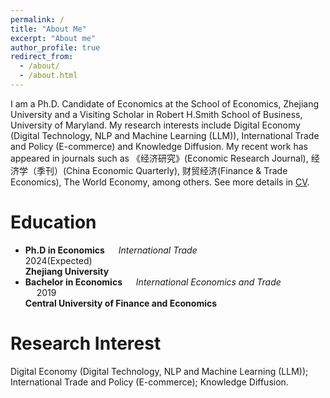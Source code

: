 ```yaml
---
permalink: /
title: "About Me"
excerpt: "About me"
author_profile: true
redirect_from: 
  - /about/
  - /about.html
---
```


I am a Ph.D. Candidate of Economics at the School of Economics, Zhejiang University and a Visiting Scholar in Robert H.Smith School of Business, University of Maryland. My research interests include Digital Economy (Digital Technology, NLP and Machine Learning (LLM)), International Trade and Policy (E-commerce) and Knowledge Diffusion. My recent work has appeared in journals such as 《经济研究》(Economic Research Journal), 经济学（季刊）(China Economic Quarterly), 财贸经济(Finance & Trade Economics), The World Economy, among others. See more details in [CV](https://bosshu1212.github.io/files/cv/CV_Chinese.pdf).

Education
======
* <b>Ph.D in Economics</b> &emsp; <i>International Trade</i> &emsp; &emsp; &emsp; &emsp; &emsp; &emsp; &emsp; &emsp; &emsp; &emsp; &emsp; 2024(Expected) <br>
<b>Zhejiang University</b>   <br>
* <b>Bachelor in Economics</b> &emsp; <i>International Economics and Trade</i> &emsp; &emsp; &emsp; &emsp; 2019 <br>
<b>Central University of Finance and Economics</b> <br>


Research Interest
======
Digital Economy (Digital Technology, NLP and Machine Learning (LLM)); International Trade and Policy (E-commerce); Knowledge Diffusion.










